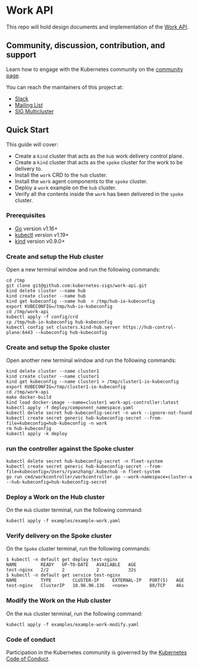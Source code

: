 # Work API

This repo will hold design documents and implementation of the [Work API](https://docs.google.com/document/d/1cWcdB40pGg3KS1eSyb9Q6SIRvWVI8dEjFp9RI0Gk0vg/edit#).

## Community, discussion, contribution, and support

Learn how to engage with the Kubernetes community on the [community page](http://kubernetes.io/community/).

You can reach the maintainers of this project at:

- [Slack](https://kubernetes.slack.com/messages/sig-multicluster)
- [Mailing List](https://groups.google.com/forum/#!forum/kubernetes-sig-multicluster)
- [SIG Multicluster](https://github.com/kubernetes/community/blob/master/sig-multicluster/README.md)

## Quick Start

This guide will cover:
- Create a `kind` cluster that acts as the `hub` work delivery control plane.
- Create a `kind` cluster that acts as the `spoke` cluster for the work to be delivery to.
- Install the `work` CRD to the `hub` cluster.
- Install the `work` agent components to the `spoke` cluster.
- Deploy a `work` example on the `hub` cluster.
- Verify all the contents inside the `work` has been delivered in the `spoke` cluster.

### Prerequisites
- [Go](https://golang.org) version v1.16+
- [kubectl](https://kubernetes.io/docs/tasks/tools/install-kubectl) version v1.19+
- [kind](https://kind.sigs.k8s.io) version v0.9.0+

### Create and setup the Hub cluster
Open a new terminal window and run the following commands:
```
cd /tmp
git clone git@github.com:kubernetes-sigs/work-api.git
kind delete cluster --name hub 
kind create cluster --name hub
kind get kubeconfig --name hub  > /tmp/hub-io-kubeconfig
export KUBECONFIG=/tmp/hub-io-kubeconfig
cd /tmp/work-api
kubectl apply -f config/crd
cp /tmp/hub-io-kubeconfig hub-kubeconfig
kubectl config set clusters.kind-hub.server https://hub-control-plane:6443 --kubeconfig hub-kubeconfig
```

### Create and setup the Spoke cluster
Open another new terminal window and run the following commands:
```
kind delete cluster --name cluster1
kind create cluster --name cluster1
kind get kubeconfig --name cluster1 > /tmp/cluster1-io-kubeconfig
export KUBECONFIG=/tmp/cluster1-io-kubeconfig
cd /tmp/work-api
make docker-build
kind load docker-image --name=cluster1 work-api-controller:latest
kubectl apply -f deploy/component_namespace.yaml 
kubectl delete secret hub-kubeconfig-secret -n work --ignore-not-found
kubectl create secret generic hub-kubeconfig-secret --from-file=kubeconfig=hub-kubeconfig -n work 
rm hub-kubeconfig
kubectl apply -k deploy
```

### run the controller against the Spoke cluster
```shell
kubectl delete secret hub-kubeconfig-secret -n fleet-system
kubectl create secret generic hub-kubeconfig-secret --from-file=kubeconfig=/Users/ryanzhang/.kube/hub -n fleet-system
go run cmd/workcontroller/workcontroller.go --work-namespace=cluster-a --hub-kubeconfig=hub-kubeconfig-secret
```


### Deploy a Work on the Hub cluster
On the `Hub` cluster terminal, run the following command:
```
kubectl apply -f examples/example-work.yaml
```

### Verify delivery on the Spoke cluster
On the `Spoke` cluster terminal, run the following commands:
```
$ kubectl -n default get deploy test-nginx
NAME         READY   UP-TO-DATE   AVAILABLE   AGE
test-nginx   2/2     2            2           32s
$ kubectl -n default get service test-nginx
NAME         TYPE        CLUSTER-IP     EXTERNAL-IP   PORT(S)   AGE
test-nginx   ClusterIP   10.96.96.136   <none>        80/TCP    46s
```

### Modify the Work on the Hub cluster
On the `Hub` cluster terminal, run the following command:
```
kubectl apply -f examples/example-work-modify.yaml
```


### Code of conduct

Participation in the Kubernetes community is governed by the [Kubernetes Code of Conduct](code-of-conduct.md).
